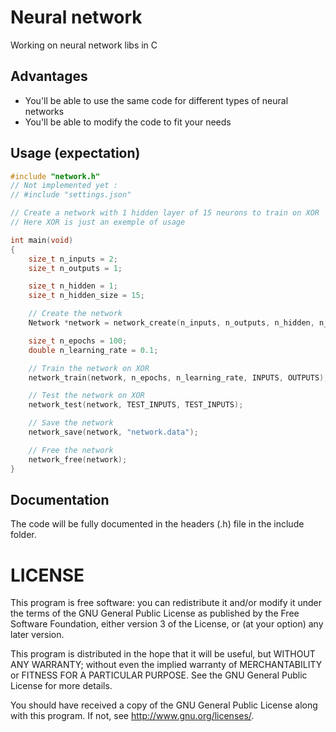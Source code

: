 # Neural network

Working on neural network libs in C

## Advantages

- You'll be able to use the same code for different types of neural networks
- You'll be able to modify the code to fit your needs

## Usage (expectation)

```c
#include "network.h"
// Not implemented yet :
// #include "settings.json"

// Create a network with 1 hidden layer of 15 neurons to train on XOR
// Here XOR is just an exemple of usage

int main(void)
{
    size_t n_inputs = 2;
    size_t n_outputs = 1;

    size_t n_hidden = 1;
    size_t n_hidden_size = 15;

    // Create the network
    Network *network = network_create(n_inputs, n_outputs, n_hidden, n_hidden_size);

    size_t n_epochs = 100;
    double n_learning_rate = 0.1;

    // Train the network on XOR
    network_train(network, n_epochs, n_learning_rate, INPUTS, OUTPUTS);

    // Test the network on XOR
    network_test(network, TEST_INPUTS, TEST_INPUTS);

    // Save the network
    network_save(network, "network.data");

    // Free the network
    network_free(network);
}

```

## Documentation
The code will be fully documented in the headers (.h) file in the include folder.

# LICENSE

This program is free software: you can redistribute it and/or modify
it under the terms of the GNU General Public License as published by
the Free Software Foundation, either version 3 of the License, or
(at your option) any later version.

This program is distributed in the hope that it will be useful,
but WITHOUT ANY WARRANTY; without even the implied warranty of
MERCHANTABILITY or FITNESS FOR A PARTICULAR PURPOSE.  See the
GNU General Public License for more details.

You should have received a copy of the GNU General Public License
along with this program.  If not, see <http://www.gnu.org/licenses/>.